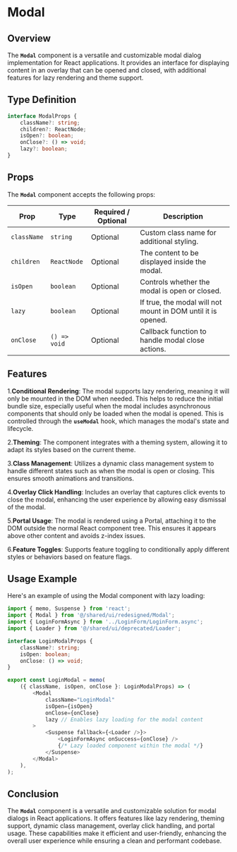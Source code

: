 # Modal

## Overview
The **`Modal`** component is a versatile and customizable modal dialog implementation for React applications. It provides an interface for displaying content in an overlay that can be opened and closed, with additional features for lazy rendering and theme support.



## Type Definition 
```typescript
interface ModalProps {
    className?: string;
    children?: ReactNode;
    isOpen?: boolean;
    onClose?: () => void;
    lazy?: boolean;
}
```

## Props
The **`Modal`** component accepts the following props:

| Prop       | Type       | Required / Optional | Description                                          |
|------------|------------|----------------------|------------------------------------------------------|
| `className` | `string`   | Optional             | Custom class name for additional styling.           |
| `children`  | `ReactNode` | Optional             | The content to be displayed inside the modal.       |
| `isOpen`    | `boolean`  | Optional             | Controls whether the modal is open or closed.       |
| `lazy`      | `boolean`  | Optional             | If true, the modal will not mount in DOM until it is opened. |
| `onClose`   | `() => void` | Optional             | Callback function to handle modal close actions.    |



## Features
1.**Conditional Rendering**: The modal supports lazy rendering, meaning it will only be mounted in the DOM when needed. This helps to reduce the initial bundle size, especially useful when the modal includes asynchronous components that should only be loaded when the modal is opened.
This is controlled through the **`useModal`** hook, which manages the modal's state and lifecycle.


2.**Theming**: The component integrates with a theming system, allowing it to adapt its styles based on the current theme.

3.**Class Management**: Utilizes a dynamic class management system to handle different states such as when the modal is open or closing. This ensures smooth animations and transitions.

4.**Overlay Click Handling**: Includes an overlay that captures click events to close the modal, enhancing the user experience by allowing easy dismissal of the modal.

5.**Portal Usage**: The modal is rendered using a Portal, attaching it to the DOM outside the normal React component tree. This ensures it appears above other content and avoids z-index issues.

6.**Feature Toggles**: Supports feature toggling to conditionally apply different styles or behaviors based on feature flags.


## Usage Example
Here's an example of using the Modal component with lazy loading:
```typescript jsx
import { memo, Suspense } from 'react';
import { Modal } from '@/shared/ui/redesigned/Modal';
import { LoginFormAsync } from '../LoginForm/LoginForm.async';
import { Loader } from '@/shared/ui/deprecated/Loader';

interface LoginModalProps {
    className?: string;
    isOpen: boolean;
    onClose: () => void;
}

export const LoginModal = memo(
    ({ className, isOpen, onClose }: LoginModalProps) => (
        <Modal
            className="LoginModal"
            isOpen={isOpen}
            onClose={onClose}
            lazy // Enables lazy loading for the modal content
        >
            <Suspense fallback={<Loader />}>
                <LoginFormAsync onSuccess={onClose} />
                {/* Lazy loaded component within the modal */}
            </Suspense>
        </Modal>
    ),
);
```
## Conclusion
The **`Modal`** component is a versatile and customizable solution for modal dialogs in React applications. It offers features like lazy rendering, theming support, dynamic class management, overlay click handling, and portal usage. These capabilities make it efficient and user-friendly, enhancing the overall user experience while ensuring a clean and performant codebase.
